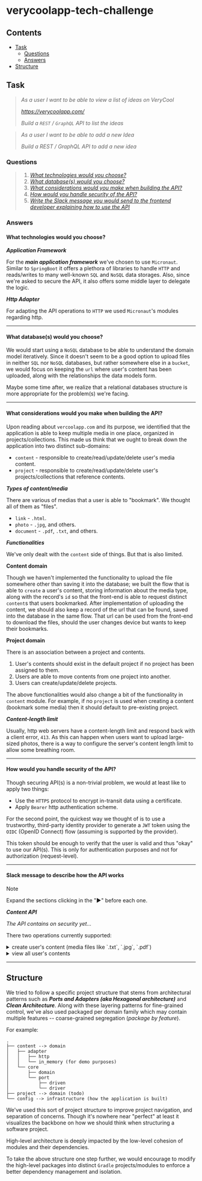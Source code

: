 # verycoolapp-tech-challenge

## Contents
- [Task](#task)
  - [Questions](#questions)
  - [Answers](#answers)
- [Structure](#structure)

## Task
>_As a user I want to be able to view a list of ideas on VeryCool_
> 
>_https://verycoolapp.com/_
> 
>_Build a `REST` / `GraphQL` API to list the ideas_

>_As a user I want to be able to add a new Idea_
> 
>_Build a REST / GraphQL API to add a new idea_

### Questions
>1. [_What technologies would you choose?_](#what-technologies-would-you-choose)
>2. [_What database(s) would you choose?_](#what-databases-would-you-choose)
>3. [_What considerations would you make when building the API?_](#what-considerations-would-you-make-when-building-the-api)
>4. [_How would you handle security of the API?_](#how-would-you-handle-security-of-the-api)
>5. [_Write the Slack message you would send to the frontend developer explaining how to use the API_](#slack-message-to-describe-how-the-api-works)

### Answers

#### What technologies would you choose?

**_Application Framework_**

For the **_main application framework_** we've chosen to use `Micronaut`. Similar to `SpringBoot` it offers a plethora
of libraries to handle `HTTP` and reads/writes to many well-known `SQL` and `NoSQL` data storages. Also, since we're
asked to secure the API, it also offers some middle layer to delegate the logic.

**_Http Adapter_**

For adapting the API operations to `HTTP` we used `Micronaut`'s modules regarding http.

---

#### What database(s) would you choose?
We would start using a `NoSQL` database to be able to understand the domain model iteratively. Since it doesn't seem to
be a good option to upload files in neither `SQL` nor `NoSQL` databases, but rather somewhere else in a `bucket`, we
would focus on keeping the `url` where user's content has been uploaded, along with the relationships the data models
form.

Maybe some time after, we realize that a relational databases structure is more appropriate for the problem(s) we're
facing.

---

#### What considerations would you make when building the API?
Upon reading about `vercoolapp.com` and its purpose, we identified that the application is able
to keep multiple media in one place, organized in projects/collections. This made us think that
we ought to break down the application into two distinct sub-domains:
- `content` - responsible to create/read/update/delete user's media content.
- `project` - responsible to create/read/update/delete user's projects/collections that reference contents.

**_Types of content/media_**

There are various of medias that a user is able to "bookmark". We thought all of them as "files".
- `link` - `.html`.
- `photo` - `.jpg`, and others.
- `document` - `.pdf`, `.txt`, and others.

**_Functionalities_**

We've only dealt with the `content` side of things. But that is also limited.

**Content domain**

Though we haven't implemented the functionality to upload the file somewhere other than saving it
into the database; we built the flow that is able to `create` a user's content, storing information
about the media type, along with the record's `id` so that the front-end is able to request distinct
`content`s that users bookmarked. After implementation of uploading the content, we should also keep a
record of the url that can be found, saved into the database in the same flow. That url can be used from
the front-end to download the files, should the user changes device but wants to keep their bookmarks.

**Project domain**

There is an association between a project and contents.
1. User's contents should exist in the default project if no project has been assigned to them.
2. Users are able to move contents from one project into another.
3. Users can create/update/delete projects.

The above functionalities would also change a bit of the functionality in `content` module. For example,
if no `project` is used when creating a content (bookmark some media) then it should default to pre-existing
project.

**_Content-length limit_**

Usually, http web servers have a content-length limit and respond back with a client error, `413`.
As this can happen when users want to upload large-sized photos, there is a way to configure the server's
content length limit to allow some breathing room.

---

#### How would you handle security of the API?
Though securing API(s) is a non-trivial problem, we would at least like to apply two things:
- Use the `HTTPS` protocol to encrypt in-transit data using a certificate.
- Apply `Bearer` http authentication scheme.

For the second point, the quickest way we thought of is to use a trustworthy, third-party identity provider
to generate a `JWT` token using the `OIDC` (OpenID Connect) flow (assuming is supported by the provider).

This token should be enough to verify that the user is valid and thus "okay" to use our API(s). This is
only for authentication purposes and not for authorization (request-level).

---

#### Slack message to describe how the API works

> [!NOTE]
> Expand the sections clicking in the "►" before each one.

**_Content API_**

_The API contains on security yet..._

There two operations currently supported:
<details>
<summary>create user's content (media files like `.txt`, `.jpg`, `.pdf`)</summary>

**Request**
```
POST /content/user/{userId:UUID}
Content-Type: multipart/form-data
Content-Disposition: form-data; name="file"; filename="document.pdf"
Content-Type: application/pdf
```

To create a user's content we have to send a `POST` request with `form-data` payload 
and `Content-Type: multipart/form-data` header. The `form-data` payload requires a certain key-value
format, where the key **_must_** be called `file` and its value requires the file to "created".

Here's an example of a `curl` request. I hope it makes sense:
```shell
curl --location '<base_url>/content/user/6044802a-3638-4da9-a6f1-5e8c3970ad3e' \
--header 'Content-Type: multipart/form-data' \
--form 'file=@"</path>/document.pdf"'
```

**Response**

```
200 - OK
```

</details>

<details>
<summary>view all user's contents</summary>

**Request**
```
GET /content/user/{userId}
```

**Response**
```json
[
    {
        "id": {
            "value": "d590eafc-16e5-411d-89e5-445273ebd75a"
        },
        "title": {
            "value": "hey.json"
        },
        "type": "application/json"
    },
    {
        "id": {
            "value": "3cc1af20-800c-47ac-a5c1-918484b8ccd4"
        },
        "title": {
            "value": "document.pdf"
        },
        "type": "application/pdf"
    }
]
```

</details>

---

## Structure
We tried to follow a specific project structure that stems from architectural patterns such as 
**_Ports and Adapters (aka Hexagonal architecture)_** and **_Clean Architecture_**. Along with these layering
patterns for fine-grained control, we've also used packaged per domain family which may contain multiple features --
coarse-grained segregation (_package by feature_).

For example:
```shell
.
├── content --> domain
│   ├── adapter
│   │   ├── http
│   │   └── in_memory (for demo purposes)
│   └── core
│       ├── domain
│       └── port
│           ├── driven
│           └── driver
├── project --> domain (todo)
└── config --> infrastructure (how the application is built)
```
We've used this sort of project structure to improve project navigation, and separation of concerns. Though it's nowhere
near "perfect" at least it visualizes the backbone on how we should think when structuring a software project.

High-level architecture is deeply impacted by the low-level cohesion of modules and their dependencies.

To take the above structure one step further, we would encourage to modify the high-level packages into distinct `Gradle`
projects/modules to enforce a better dependency management and isolation.

